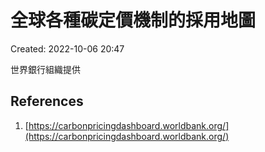 # 全球各種碳定價機制的採用地圖
Created: 2022-10-06 20:47

世界銀行組織提供

## References
1. [https://carbonpricingdashboard.worldbank.org/](https://carbonpricingdashboard.worldbank.org/)
